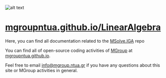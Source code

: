 ![alt text](http://mgroup.ntua.gr/wp-content/uploads/2018/05/MGroup52.png "MGroup")

[mgroupntua.github.io/LinearAlgebra](https://mgroupntua.github.io/LinearAlgebra)
===================

Here, you can find all documentation related to the [MSolve.IGA](https://github.com/mgroupntua/LinearAlgebra) repo

You can find all of open-source coding activities of [MGroup](http://mgroup.ntua.gr) at [mgroupntua.github.io](https://mgroupntua.github.io).

Feel free to email [info@mgroup.ntua.gr](mailto:info@mgroup.ntua.gr) if you have any questions about this site or MGroup
activities in general.

